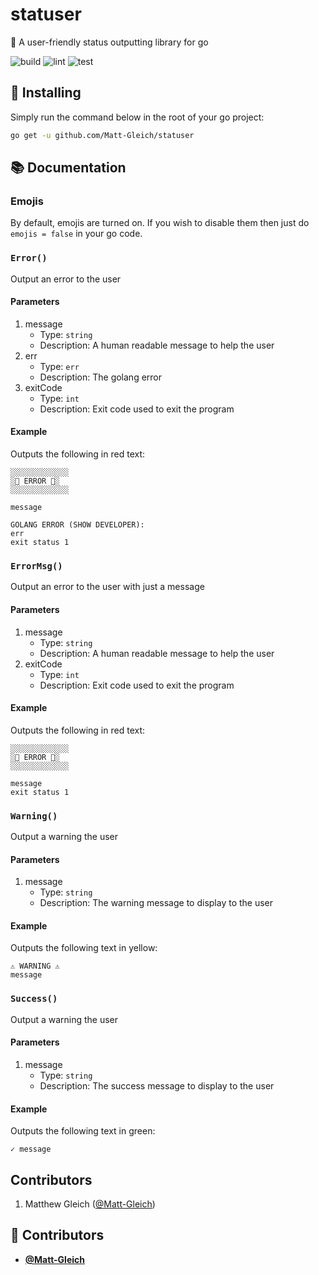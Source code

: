 <!-- DO NOT REMOVE - contributor_list:data:start:["Matt-Gleich"]:end -->

# statuser

📣 A user-friendly status outputting library for go

![build](https://github.com/Matt-Gleich/statuser/workflows/build/badge.svg)
![lint](https://github.com/Matt-Gleich/statuser/workflows/lint/badge.svg)
![test](https://github.com/Matt-Gleich/statuser/workflows/test/badge.svg)

## 🚀 Installing

Simply run the command below in the root of your go project:

```bash
go get -u github.com/Matt-Gleich/statuser
```

## 📚 Documentation

### Emojis

By default, emojis are turned on. If you wish to disable them then just do `emojis = false` in your go code.

### `Error()`

Output an error to the user

#### Parameters

1. message
   - Type: `string`
   - Description: A human readable message to help the user
2. err
   - Type: `err`
   - Description: The golang error
3. exitCode
   - Type: `int`
   - Description: Exit code used to exit the program

#### Example

Outputs the following in red text:

```
░░░░░░░░░░░░░
░🚨 ERROR 🚨░
░░░░░░░░░░░░░

message

GOLANG ERROR (SHOW DEVELOPER):
err
exit status 1
```

### `ErrorMsg()`

Output an error to the user with just a message

#### Parameters

1. message
   - Type: `string`
   - Description: A human readable message to help the user
2. exitCode
   - Type: `int`
   - Description: Exit code used to exit the program

#### Example

Outputs the following in red text:

```
░░░░░░░░░░░░░
░🚨 ERROR 🚨░
░░░░░░░░░░░░░

message
exit status 1
```

### `Warning()`

Output a warning the user

#### Parameters

1. message
   - Type: `string`
   - Description: The warning message to display to the user

#### Example

Outputs the following text in yellow:

```
⚠️ WARNING ⚠️
message
```

### `Success()`

Output a warning the user

#### Parameters

1. message
   - Type: `string`
   - Description: The success message to display to the user

#### Example

Outputs the following text in green:

```
✓ message
```

## Contributors

1. Matthew Gleich ([@Matt-Gleich](http://www.github.com/Matt-Gleich))

<!-- DO NOT REMOVE - contributor_list:start -->

## 👥 Contributors

- **[@Matt-Gleich](https://github.com/Matt-Gleich)**

<!-- DO NOT REMOVE - contributor_list:end -->
